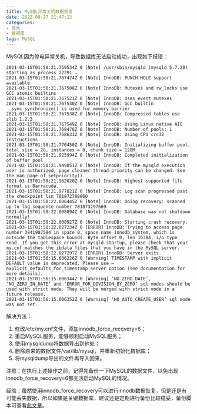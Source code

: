 ```yaml
---
title: MySQL异常关机数据恢复
date: 2022-09-27 21:47:12
categories: 
- 技术
- 数据库
tags: MySQL
---
```


MySQL因为停电异常关机，导致数据库无法启动成功，出现如下报错：

<!--more-->

```
2021-03-15T01:50:21.759534Z 0 [Note] /usr/sbin/mysqld (mysqld 5.7.20) starting as process 22291 …
2021-03-15T01:50:21.767474Z 0 [Note] InnoDB: PUNCH HOLE support available
2021-03-15T01:50:21.767508Z 0 [Note] InnoDB: Mutexes and rw_locks use GCC atomic builtins
2021-03-15T01:50:21.767521Z 0 [Note] InnoDB: Uses event mutexes
2021-03-15T01:50:21.767530Z 0 [Note] InnoDB: GCC builtin __sync_synchronize() is used for memory barrier
2021-03-15T01:50:21.767538Z 0 [Note] InnoDB: Compressed tables use zlib 1.2.3
2021-03-15T01:50:21.767549Z 0 [Note] InnoDB: Using Linux native AIO
2021-03-15T01:50:21.768478Z 0 [Note] InnoDB: Number of pools: 1
2021-03-15T01:50:21.768631Z 0 [Note] InnoDB: Using CPU crc32 instructions
2021-03-15T01:50:21.770450Z 0 [Note] InnoDB: Initializing buffer pool, total size = 2G, instances = 8, chunk size = 128M
2021-03-15T01:50:21.925994Z 0 [Note] InnoDB: Completed initialization of buffer pool
2021-03-15T01:50:21.949851Z 0 [Note] InnoDB: If the mysqld execution user is authorized, page cleaner thread priority can be changed. See the man page of setpriority().
2021-03-15T01:50:21.962020Z 0 [Note] InnoDB: Highest supported file format is Barracuda.
2021-03-15T01:50:21.977821Z 0 [Note] InnoDB: Log scan progressed past the checkpoint lsn 701872788860
2021-03-15T01:50:22.006445Z 0 [Note] InnoDB: Doing recovery: scanned up to log sequence number 701873297569
2021-03-15T01:50:22.008894Z 0 [Note] InnoDB: Database was not shutdown normally!
2021-03-15T01:50:22.008927Z 0 [Note] InnoDB: Starting crash recovery.
2021-03-15T01:50:22.027234Z 0 [ERROR] InnoDB: Trying to access page number 3841987584 in space 0, space name innodb_system, which is outside the tablespace bounds. Byte offset 0, len 16384, i/o type read. If you get this error at mysqld startup, please check that your my.cnf matches the ibdata files that you have in the MySQL server.
2021-03-15T01:50:22.027297Z 0 [ERROR] InnoDB: Server exits.
2021-03-15T01:56:15.606226Z 0 [Warning] TIMESTAMP with implicit DEFAULT value is deprecated. Please use –explicit_defaults_for_timestamp server option (see documentation for more details).
2021-03-15T01:56:15.606344Z 0 [Warning] ‘NO_ZERO_DATE’, ‘NO_ZERO_IN_DATE’ and ‘ERROR_FOR_DIVISION_BY_ZERO’ sql modes should be used with strict mode. They will be merged with strict mode in a future release.
2021-03-15T01:56:15.606352Z 0 [Warning] ‘NO_AUTO_CREATE_USER’ sql mode was not set.
```

解决方法：

1. 修改/etc/my.cnf文件，添加innodb_force_recovery=6；
2. 重启MySQL服务，能够顺利启动MySQL服务；
3. 使用mysqldump将数据导出到他处；
4. 删除原来的数据文件/var/lib/mysql，并重新初始化数据库；
5. 将mysqldump导出的文件再导入回来。

注意：在执行上述操作之前，记得先备份一下MySQL的数据文件，以免出现innodb_force_recovery=6都无法启动MySQL的情况。

经验：虽然使用innodb_force_recovery可以进行innodb数据恢复，但是还是有可能丢失数据，所以如果是关键数据库，建议还是定期进行备份比较稳妥，备份脚本可查看[此文章](https://yixian12580.github.io/2022/09/15/shell%E8%84%9A%E6%9C%AC%E8%AE%B0%E5%BD%95.html#MySQL%E5%A4%87%E4%BB%BD)。

